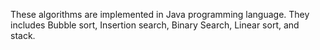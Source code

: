 These algorithms are implemented in Java programming language. They includes Bubble sort, Insertion search, Binary Search, Linear sort, and stack.
